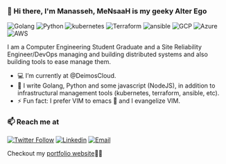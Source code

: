 ### 👋 Hi there, I'm Manasseh, MeNsaaH is my geeky Alter Ego
![Golang](https://img.shields.io/badge/Go-Expert-blue?style=for-the-badge&logo=go)
![Python](https://img.shields.io/badge/Python-Expert-blue?style=for-the-badge&logo=Python)
![kubernetes](https://img.shields.io/badge/Kubernetes-Expert-blue?style=for-the-badge&logo=kubernetes)
![Terraform](https://img.shields.io/badge/Terraform-Expert-blue?style=for-the-badge&logo=terraform)
![ansible](https://img.shields.io/badge/Ansible-Expert-blue?style=for-the-badge&logo=ansible)
![GCP](https://img.shields.io/badge/GCP-Expert-blue?style=for-the-badge)
![Azure](https://img.shields.io/badge/Azure-intermediate-orange?style=for-the-badge)
![AWS](https://img.shields.io/badge/AWS-Intermediate-orange?style=for-the-badge)

I am a Computer Engineering Student Graduate and a Site Reliability Engineer/DevOps managing and building distributed systems and also building tools to ease manage them.

- 💻 I’m currently at @DeimosCloud. 
- 🔭 I write Golang, Python and some javascript (NodeJS), in addition to infrastructural management tools (kubernetes, terraform, ansible, etc).
- ⚡ Fun fact: I prefer VIM to emacs 😤 and I evangelize VIM.


### 📫 Reach me at 

[![Twitter Follow](https://img.shields.io/twitter/follow/iamMensaah?style=social)](https://twitter.com/iamMensaah)
[![Linkedin](https://img.shields.io/badge/LinkedIn-%230077B5.svg?&style=flat-square&logo=linkedin&logoColor=white)](https://www.linkedin.com/in/manasseh-mmadu/)
[![Email](https://img.shields.io/badge/-mmadumanasseh@gmail.com-c14438?style=flat-square&logo=Gmail&logoColor=white&link=mailto:mmadumanasseh@gmail.com)](mailto:mmadumanasseh@gmail.com)

Checkout my [portfolio website](https://mensaah.me)🔗🔗

